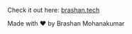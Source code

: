 Check it out here: <a href="https://www.brashan.tech/" target="blank">brashan.tech<a/>

Made with ❤️ by Brashan Mohanakumar
